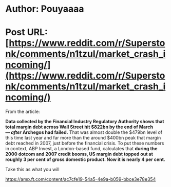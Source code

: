 # Author: Pouyaaaa
# Post URL: [https://www.reddit.com/r/Superstonk/comments/n1tzul/market_crash_incoming/](https://www.reddit.com/r/Superstonk/comments/n1tzul/market_crash_incoming/)


From the article:

**Data collected by the Financial Industry Regulatory Authority shows that total margin debt across Wall Street hit $822bn by the end of March — *after* Archegos had failed.** That was almost double the $479bn level of this time last year and far more than the around $400bn peak that margin debt reached in 2007, just before the financial crisis.
To put these numbers in context, ABP Invest, a London-based fund, calculates that **during the 2000 dotcom and 2007 credit booms, US margin debt topped out at roughly 3 per cent of gross domestic product. Now it is nearly 4 per cent.**

Take this as what you will

https://amp.ft.com/content/ac7cfe19-54a5-4e9a-b059-bbce3e78e354